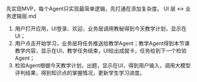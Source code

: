 先实现MVP，每个Agent只实现最简单逻辑，先打通在添加复杂度。
UI 层 ↔ 业务逻辑层.md

1. 用户打开应用，UI登录、欢迎，业务层调用教秘得到今天教学计划，显示在UI；
2. 用户点击开始学习，业务层将任务推送给教学Agent；教学Agent得到本节课教学内容，显示在UI，教学任务结束，UI给出成就卡，任务给到下一个检验Agent；
3. 检验Agent根据今天教学计划，出题，显示在UI，得到用户输入，调用大模型评判结果，得到知识点的掌握情况，更新学生学习进度。
